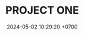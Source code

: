 ---
layout: teamCard
permalink: /team/:title.html
categories: LJ06 LJ1 LJ2 LJ6 LJ7 
maincover: /assets/logos/P1.png
puntosLJMAYO24:
date: 2024-05-02 10:29:20 +0700
title: PROJECT ONE
route: /liga-johto
tag: johto042024
color: black
puntosLJ202404: 12
grupo: sur
background: '#F16C38'
cover: /assets/ver.png
team: PROJECT ONE
ID: P1
status: <i class="fa-solid fa-check"></i>
puntos: 0
pj: 9
#PARTIDO 1
j1: RONDA 1
p1: PROJECT ONE
pp1: SSI
bg1: rock rock
r1: 0
rr1: 0
pt1: 0
pj1: 0
#PARTIDO 2
j2: RONDA 2
p2: PROJECT ONE
pp2: T-BONERS
bg2: rock rock
r2: 
rr2: 
pt2: 0
pj2: 0
#PARTIDO 3
j3: RONDA 3
p3: DFS SAPPHIRE
pp3: PROJECT ONE
bg3: rock
r3: 
rr3: 
pt3: 0
pj3: 0
#PARTIDO 4
j4: RONDA 4
p4: DFS DIAMOND
pp4: PROJECT ONE
bg4: rock 
r4: 
rr4: 
pt4: 0
pj4: 0
#PARTIDO 5
j5: RONDA 5
p5: ZERONOTE
pp5: PROJECT ONE
bg5: rock 
r5: 3
rr5: 0
pt5: 0
pj5: 1
#PARTIDO 6
j6: RONDA 6
p6: PROJECT ONE
pp6: HG SOULSILVER
bg6: rock 
r6: 
rr6: 
pt6: 0
pj6: 0
#PARTIDO 7
j7: RONDA 7
p7: PROJECT ONE
pp7: GG STEEL
bg7: rock 
r7: 
rr7: 
pt7: 0
pj7: 0
#PARTIDO 8
j8: RONDA 8
p8: IL ULTIMATE
pp8: PROJECT ONE
bg8: rock 
rr8: 
r8: 
pt8: 0
pj8: 0
#PARTIDO 9
j9: RONDA 9
p9: GG GHOST
pp9: PROJECT ONE
bg9: rock
r9: 
rr9: 
pt9: 0
pj9: 0
dia: 23
hora: '21:00'
---